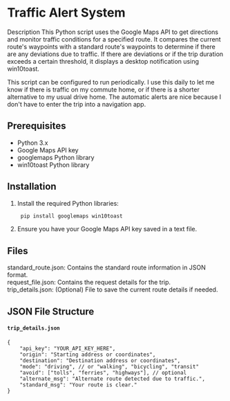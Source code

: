 # Traffic Alert System
Description
This Python script uses the Google Maps API to get directions and monitor traffic conditions for a specified route. It compares the current route's waypoints with a standard route's waypoints to determine if there are any deviations due to traffic. If there are deviations or if the trip duration exceeds a certain threshold, it displays a desktop notification using win10toast.

This script can be configured to run periodically. I use this daily to let me know if there is traffic on my commute home, or if there is a shorter alternative to my usual drive home. The automatic alerts are nice because I don't have to enter the trip into a navigation app. 

## Prerequisites
- Python 3.x
- Google Maps API key
- googlemaps Python library
- win10toast Python library
## Installation
1. Install the required Python libraries:  
   ```bash  
    pip install googlemaps win10toast  
    ```
   
3. Ensure you have your Google Maps API key saved in a text file.  

## Files
standard_route.json: Contains the standard route information in JSON format.  
request_file.json: Contains the request details for the trip.  
trip_details.json: (Optional) File to save the current route details if needed.  
## JSON File Structure  

#### `trip_details.json`  
```
{  
    "api_key": "YOUR_API_KEY_HERE",  
    "origin": "Starting address or coordinates",  
    "destination": "Destination address or coordinates",  
    "mode": "driving", // or "walking", "bicycling", "transit"  
    "avoid": ["tolls", "ferries", "highways"], // optional  
    "alternate_msg": "Alternate route detected due to traffic.",  
    "standard_msg": "Your route is clear."  
} 
```
